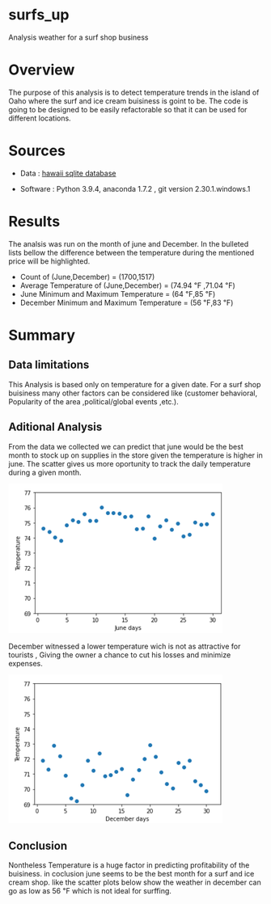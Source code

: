 # surfs_up
Analysis weather for a surf shop business

# Overview
The purpose of this analysis is to detect temperature trends in the island of Oaho where the surf and ice cream buisiness is goint to be. The code is going to be designed to be easily refactorable so that it can be used for different locations.

# Sources

- Data : [hawaii sqlite database](https://github.com/Donik22/surfs_up/blob/main/hawaii.sqlite) 

- Software : Python 3.9.4, anaconda 1.7.2 , git version 2.30.1.windows.1

# Results

The analsis was run on the month of june and December. In the bulleted lists bellow the difference between the temperature during the mentioned price will be highlighted.
- Count of (June,December) = (1700,1517)
- Average Temperature of (June,December) = (74.94 ℉ ,71.04 ℉) 
- June Minimum and Maximum Temperature = (64 ℉,85 ℉)
- December Minimum and Maximum Temperature = (56 ℉,83 ℉)

# Summary

## Data limitations
This Analysis is based only on temperature for a given date. For a surf shop buisiness many other factors can be considered like (customer behavioral, Popularity of the area ,political/global events ,etc.). 


## Aditional Analysis
From the data we collected we can predict that june would be the best month to stock up on supplies in the store given the temperature is higher in june. The scatter gives us more oportunity to track the daily temperature during a given month.

![june plot](https://github.com/Donik22/surfs_up/blob/main/Resources/June%20scatter%20plot.PNG)

December witnessed a lower temperature wich is not as attractive for tourists , Giving the owner a chance to cut his losses and minimize expenses. 

![December plot](https://github.com/Donik22/surfs_up/blob/main/Resources/December%20scatter%20plot.PNG)

## Conclusion

Nontheless Temperature is a huge factor in predicting profitability of the buisiness. in coclusion june seems to be the best month for a surf and ice cream shop. like the scatter plots below show the weather in december can go as low as 56 ℉ which is not ideal for surffing.
